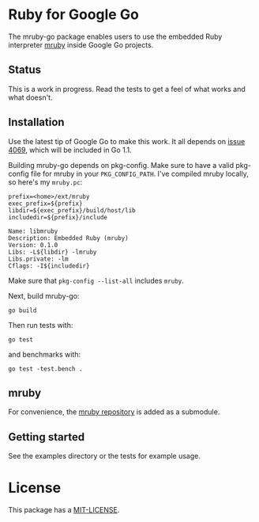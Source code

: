 # Ruby for Google Go

The mruby-go package enables users to use the embedded Ruby interpreter
[mruby](git://github.com/mruby/mruby.git) inside Google Go projects.

## Status

This is a work in progress. Read the tests to get a feel of what works
and what doesn't.

## Installation

Use the latest tip of Google Go to make this work. It all depends
on [issue 4069](https://code.google.com/p/go/issues/detail?id=4069),
which will be included in Go 1.1.

Building mruby-go depends on pkg-config. Make sure to have a valid
pkg-config file for mruby in your `PKG_CONFIG_PATH`. I've compiled
mruby locally, so here's my `mruby.pc`:

    prefix=<home>/ext/mruby
    exec_prefix=${prefix}
    libdir=${exec_prefix}/build/host/lib
    includedir=${prefix}/include
    
    Name: libmruby
    Description: Embedded Ruby (mruby)
    Version: 0.1.0
    Libs: -L${libdir} -lmruby
    Libs.private: -lm
    Cflags: -I${includedir}

Make sure that `pkg-config --list-all` includes `mruby`.

Next, build mruby-go:

    go build

Then run tests with:

    go test

and benchmarks with:

    go test -test.bench .

## mruby

For convenience, the [mruby repository](https://github.com/mruby/mruby.git)
is added as a submodule.

## Getting started

See the examples directory or the tests for example usage.

# License

This package has a [MIT-LICENSE](https://github.com/olivere/mruby-go/MIT-LICENSE).
